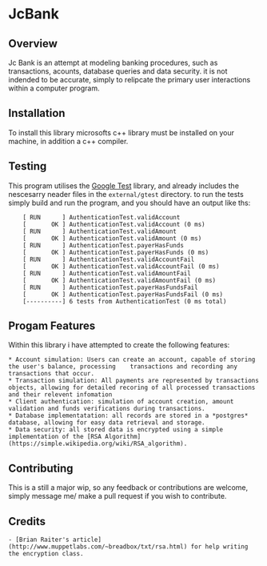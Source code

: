 # JcBank

## Overview

Jc Bank is an attempt at modeling banking procedures, such as transactions, acounts, database queries and data security. it is not indended to be accurate, simply to relipcate the primary user interactions within a computer program. 

## Installation

To install this library microsofts c++ library must be installed on your machine, in addition a c++ compiler.

## Testing

This program utilises the [Google Test](https://github.com/google/googletest) library, and already includes the nescesarry neader files in the `external/gtest` directory. to run the tests simply build and run the program, and you should have an output like ths:

```
	[ RUN      ] AuthenticationTest.validAccount
	[       OK ] AuthenticationTest.validAccount (0 ms)
	[ RUN      ] AuthenticationTest.validAmount
	[       OK ] AuthenticationTest.validAmount (0 ms)
	[ RUN      ] AuthenticationTest.payerHasFunds
	[       OK ] AuthenticationTest.payerHasFunds (0 ms)
	[ RUN      ] AuthenticationTest.validAccountFail
	[       OK ] AuthenticationTest.validAccountFail (0 ms)
	[ RUN      ] AuthenticationTest.validAmountFail
	[       OK ] AuthenticationTest.validAmountFail (0 ms)
	[ RUN      ] AuthenticationTest.payerHasFundsFail
	[       OK ] AuthenticationTest.payerHasFundsFail (0 ms)
	[----------] 6 tests from AuthenticationTest (0 ms total)
```

## Progam Features

Within this library i have attempted to create the following features:
	
	* Account simulation: Users can create an account, capable of storing the user's balance, processing 	transactions and recording any transactions that occur.
	* Transaction simulation: All payments are represented by transactions objects, allowing for detailed recoring of all processed transactions and their relevent infomation
	* Client authentication: simulation of account creation, amount validation and funds verifications during transactions.
	* Database implementatation: all records are stored in a *postgres* database, allowing for easy data retrieval and storage.
	* Data security: all stored data is encrypted using a simple implementation of the [RSA Algorithm](https://simple.wikipedia.org/wiki/RSA_algorithm).
	
## Contributing 

This is a still a major wip, so any feedback or contributions are welcome, simply message me/ make a pull request if you wish to contribute.

## Credits

 	- [Brian Raiter's article](http://www.muppetlabs.com/~breadbox/txt/rsa.html) for help writing the encryption class.
